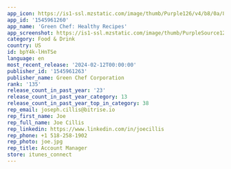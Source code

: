 ```yaml
---
app_icon: https://is1-ssl.mzstatic.com/image/thumb/Purple126/v4/b8/0a/87/b80a8722-2fe4-d296-05ea-1784485269c1/AppIcon-0-0-1x_U007epad-0-0-85-220.png/1024x1024bb.png
app_id: '1545961260'
app_name: 'Green Chef: Healthy Recipes'
app_screenshot: https://is1-ssl.mzstatic.com/image/thumb/PurpleSource126/v4/fb/c2/89/fbc2893b-272a-b922-dd69-9cd14adaf6eb/bbead311-4b04-46c5-bd90-caa71c57bf7a_iPhone_12PMax-Brand_1.jpg/1284x2778bb.png
category: Food & Drink
country: US
id: bpY4k-lHnTSe
language: en
most_recent_release: '2024-02-12T00:00:00'
publisher_id: '1545961263'
publisher_name: Green Chef Corporation
rank: '135'
release_count_in_past_year: '23'
release_count_in_past_year_category: 13
release_count_in_past_year_top_in_category: 38
rep_email: joseph.cillis@bitrise.io
rep_first_name: Joe
rep_full_name: Joe Cillis
rep_linkedin: https://www.linkedin.com/in/joecillis
rep_phone: +1 518-258-1902
rep_photo: joe.jpg
rep_title: Account Manager
store: itunes_connect
---
```

